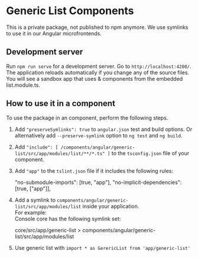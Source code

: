 # Generic List Components

This is a private package, not published to npm anymore. We use symlinks to use it in our Angular microfrontends.

## Development server

Run `npm run serve` for a development server. Go to `http://localhost:4200/`. The application reloads automatically if you change any of the source files.  
You will see a sandbox app that uses <y-generic-table> & <y-generic-list> components from the embedded list.module.ts.

## How to use it in a component

To use the package in an component, perform the following steps.

1. Add `"preserveSymlinks": true` to `angular.json` test and build options. Or alternatively add `--preserve-symlink` option to `ng test` and `ng build`. 

2. Add `"include": [ /components/angular/generic-list/src/app/modules/list/**/*.ts" ]` to  the `tsconfig.json` file of your component.

3. Add `"app"` to  the `tslint.json` file if it includes the following rules: 

    "no-submodule-imports": [true, "app"],
    "no-implicit-dependencies": [true, ["app"]],

4. Add a symlink to `components/angular/generic-list/src/app/modules/list` inside your application.  
For example:  
Console core has the following symlink set:

    core/src/app/generic-list > components/angular/generic-list/src/app/modules/list
    
5. Use generic list with `import * as GerericList from 'app/generic-list'`
    


